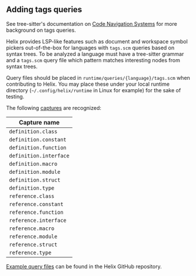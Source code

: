 ## Adding tags queries

See tree-sitter's documentation on [Code Navigation Systems] for more
background on tags queries.

Helix provides LSP-like features such as document and workspace symbol pickers
out-of-the-box for languages with `tags.scm` queries based on syntax trees. To
be analyzed a language must have a tree-sitter grammar and a `tags.scm` query
file which pattern matches interesting nodes from syntax trees.

Query files should be placed in `runtime/queries/{language}/tags.scm`
when contributing to Helix. You may place these under your local runtime
directory (`~/.config/helix/runtime` in Linux for example) for the sake of
testing.

The following [captures][tree-sitter-captures] are recognized:

| Capture name           |
|---                     |
| `definition.class`     |
| `definition.constant`  |
| `definition.function`  |
| `definition.interface` |
| `definition.macro`     |
| `definition.module`    |
| `definition.struct`    |
| `definition.type`      |
| `reference.class`      |
| `reference.constant`   |
| `reference.function`   |
| `reference.interface`  |
| `reference.macro`      |
| `reference.module`     |
| `reference.struct`     |
| `reference.type`       |

[Example query files][example-queries] can be found in the Helix GitHub
repository.

[Code Navigation Systems]: https://tree-sitter.github.io/tree-sitter/4-code-navigation.html
[tree-sitter-captures]: https://tree-sitter.github.io/tree-sitter/using-parsers/queries/index.html
[example-queries]: https://github.com/search?q=repo%3Ahelix-editor%2Fhelix+path%3A%2A%2A/tags.scm&type=Code
